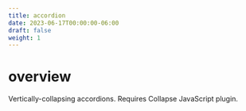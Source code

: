 ```yaml
---
title: accordion
date: 2023-06-17T00:00:00-06:00
draft: false
weight: 1
---
```


# overview
Vertically-collapsing accordions.  Requires Collapse JavaScript plugin.
